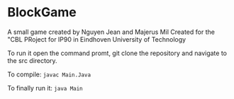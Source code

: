 # BlockGame
A small game created by Nguyen Jean and Majerus Mil
Created for the "CBL PRoject for IP90 in Eindhoven University of Technology

To run it open the command promt, git clone the repository and navigate to the src directory.

To compile: ``` javac Main.Java ```

To finally run it: ``` java Main ```
